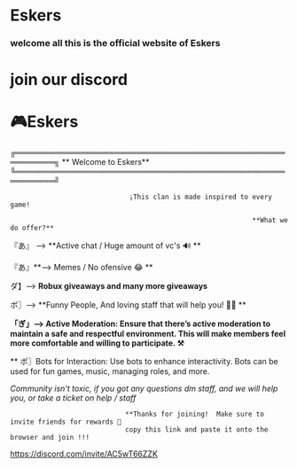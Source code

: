 # Eskers
### welcome all this is the official website of Eskers

# join our discord

# 🎮Eskers
 

╔═════════════════════════════════════════════════════════╗
                                                                       ** Welcome to Eskers**
╚═════════════════════════════════════════════════════════╝

                                  ¡This clan is made inspired to every game!

                                                                 **What we do offer?**

『あ』 --> **Active chat / Huge amount of vc's 🔊 **

『あ』**--> Memes / No ofensive 😂 **

   ダ】--> **Robux giveaways and many more giveaways**

   ボ〗--> **Funny People, And loving staff that will help you! 👍🏻 **

**「ぎ」--> Active Moderation: Ensure that there’s active moderation to maintain a safe and respectful environment. This will make members feel more comfortable and willing to participate. ⚒️** 

**    ボ〗Bots for Interaction: Use bots to enhance interactivity. Bots can be used for fun games, music, managing roles, and more. 

*Community isn't toxic, if you got any questions dm staff, and we will help you, or take a ticket on help / staff*

                                 **Thanks for joining!  Make sure to invite friends for rewards 💸 
                                 copy this link and paste it onto the browser and join !!!

https://discord.com/invite/AC5wT66ZZK

